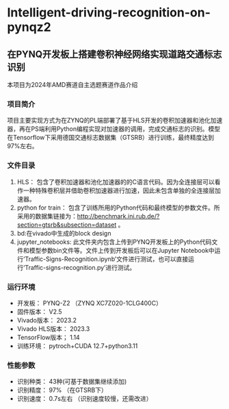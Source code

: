 # Intelligent-driving-recognition-on-pynqz2
## 在PYNQ开发板上搭建卷积神经网络实现道路交通标志识别  
本项目为2024年AMD赛道自主选题赛道作品介绍  
  
### 项目简介   
项目主要实现方式为在ZYNQ的PL端部署了基于HLS开发的卷积加速器和池化加速器，再在PS端利用Python编程实现对加速器的调用，完成交通标志的识别。模型在Tensorflow下采用德国交通标志数据集（GTSRB）进行训练，最终精度达到97%左右。
### 文件目录
1. HLS： 包含了卷积加速器和池化加速器的的C语言代码。因为全连接层可以看作一种特殊卷积层并借助卷积加速器进行加速，因此未包含单独的全连接层加速器。
2. python for train： 包含了训练所用的Python代码和最终模型的参数文件。所采用的数据集链接为：http://benchmark.ini.rub.de/?section=gtsrb&subsection=dataset 。
3. bd:在vivado中生成的block design
4. jupyter_notebooks: 此文件夹内包含上传到PYNQ开发板上的Python代码文件和模型参数bin文件等。文件上传到开发板后可以在Jupyter Notebook中运行‘Traffic-Signs-Recognition.ipynb’文件进行测试，也可以直接运行‘Traffic-signs-recognition.py’进行测试。
### 运行环境
* 开发板： PYNQ-Z2 （ZYNQ XC7Z020-1CLG400C）
* 固件版本： V2.5
* Vivado版本： 2023.2
* Vivado HLS版本： 2023.3
* TensorFlow版本； 1.14
* 训练环境： pytroch+CUDA 12.7+python3.11
### 性能参数
* 识别种类： 43种(可基于数据集继续添加)
* 识别精度： 97% （在GTSRB下）
* 识别速度： 0.7s左右 （识别速度较慢，还需改进）
